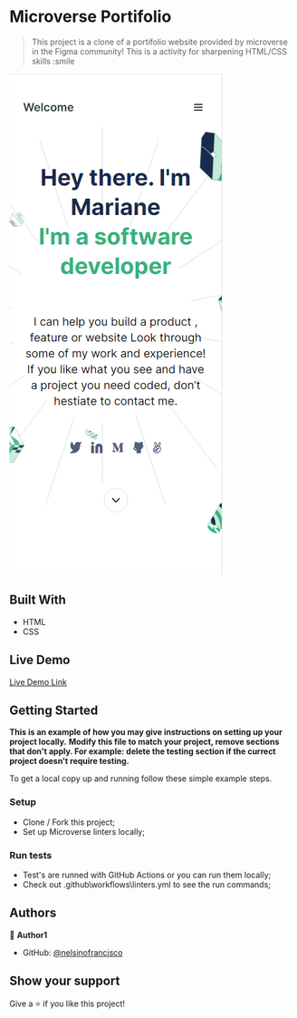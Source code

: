 # Microverse Portifolio

> This project is a clone of a portifolio website provided by microverse in the Figma community! This is a activity for sharpening HTML/CSS skills :smile

![screenshot](https://raw.githubusercontent.com/nelsinofrancisco/microverse_portifolio/mobile_header_headline/img/screenshots/mobile_first_project.png)

## Built With

- HTML
- CSS

## Live Demo

[Live Demo Link](https://nelsinofrancisco.github.io/microverse_portifolio/)


## Getting Started

**This is an example of how you may give instructions on setting up your project locally.**
**Modify this file to match your project, remove sections that don't apply. For example: delete the testing section if the currect project doesn't require testing.**


To get a local copy up and running follow these simple example steps.

### Setup

- Clone / Fork this project;
- Set up Microverse linters locally;

### Run tests

- Test's are runned with GitHub Actions or you can run them locally;
- Check out .github\workflows\linters.yml to see the run commands;

## Authors

👤 **Author1**

- GitHub: [@nelsinofrancisco](https://github.com/nelsinofrancisco)

## Show your support

Give a ⭐️ if you like this project!

